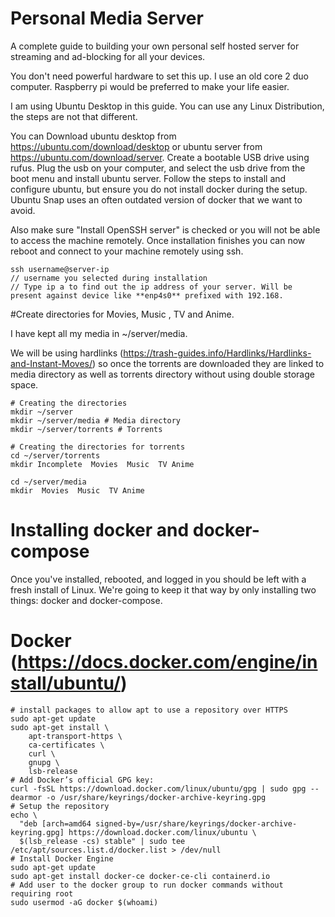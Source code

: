 # Personal Media Server
A complete guide to building your own personal self hosted server for streaming and ad-blocking for all your devices.

You don't need powerful hardware to set this up. I use an old core 2 duo computer. Raspberry pi would be preferred to make your life easier.

I am using Ubuntu Desktop in this guide. You can use any Linux Distribution, the steps are not that different.

You can Download ubuntu desktop from https://ubuntu.com/download/desktop or ubuntu server from https://ubuntu.com/download/server. Create a bootable USB drive using rufus. Plug the usb on your computer, and select the usb drive from the boot menu and install ubuntu server. Follow the steps to install and configure ubuntu, but ensure you do not install docker during the setup. Ubuntu Snap uses an often outdated version of docker that we want to avoid.

Also make sure "Install OpenSSH server" is checked or you will not be able to access the machine remotely.
Once installation finishes you can now reboot and connect to your machine remotely using ssh.

    ssh username@server-ip 
    // username you selected during installation
    // Type ip a to find out the ip address of your server. Will be present against device like **enp4s0** prefixed with 192.168.
  
#Create directories for Movies, Music , TV and Anime.

I have kept all my media in ~/server/media. 

We will be using hardlinks (https://trash-guides.info/Hardlinks/Hardlinks-and-Instant-Moves/) so once the torrents are downloaded they are linked to media directory as well as torrents directory without using double storage space.

    # Creating the directories
    mkdir ~/server
    mkdir ~/server/media # Media directory
    mkdir ~/server/torrents # Torrents

    # Creating the directories for torrents
    cd ~/server/torrents
    mkdir Incomplete  Movies  Music  TV Anime 

    cd ~/server/media
    mkdir  Movies  Music  TV Anime 

# Installing docker and docker-compose

Once you've installed, rebooted, and logged in you should be left with a fresh install of Linux. We're going to keep it that way by only installing two things: docker and docker-compose.

# Docker (https://docs.docker.com/engine/install/ubuntu/)

    # install packages to allow apt to use a repository over HTTPS
    sudo apt-get update
    sudo apt-get install \
        apt-transport-https \
        ca-certificates \
        curl \
        gnupg \
        lsb-release
    # Add Docker’s official GPG key:
    curl -fsSL https://download.docker.com/linux/ubuntu/gpg | sudo gpg --dearmor -o /usr/share/keyrings/docker-archive-keyring.gpg
    # Setup the repository
    echo \
      "deb [arch=amd64 signed-by=/usr/share/keyrings/docker-archive-keyring.gpg] https://download.docker.com/linux/ubuntu \
      $(lsb_release -cs) stable" | sudo tee /etc/apt/sources.list.d/docker.list > /dev/null
    # Install Docker Engine
    sudo apt-get update
    sudo apt-get install docker-ce docker-ce-cli containerd.io
    # Add user to the docker group to run docker commands without requiring root
    sudo usermod -aG docker $(whoami) 



  
